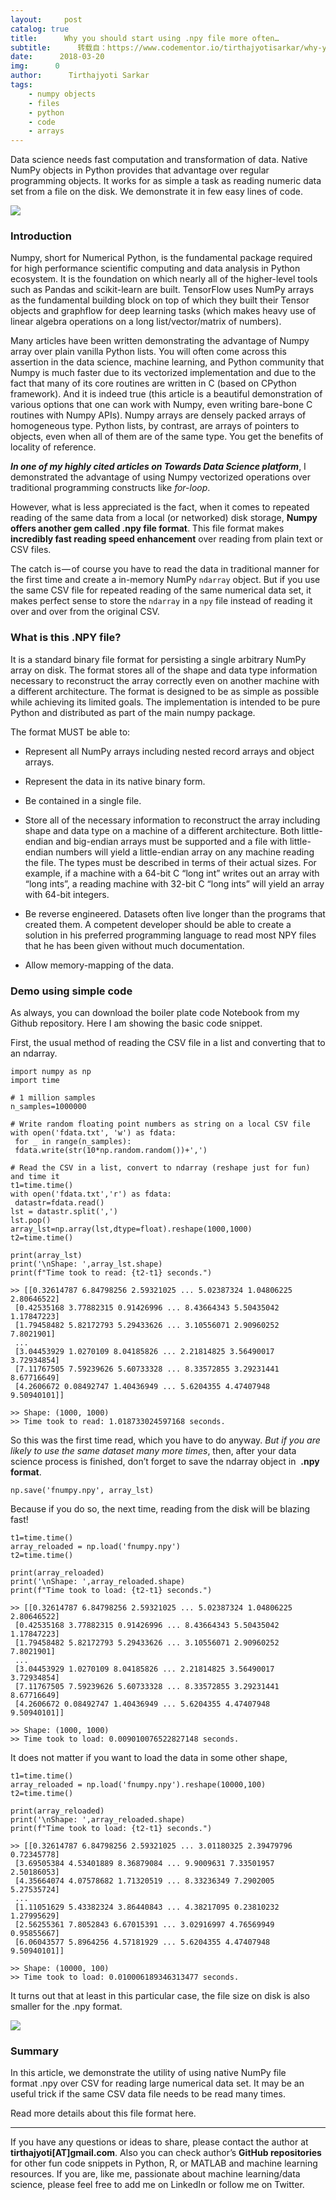 ```yaml
---
layout:     post
catalog: true
title:      Why you should start using .npy file more often…
subtitle:      转载自：https://www.codementor.io/tirthajyotisarkar/why-you-should-start-using-npy-file-more-often-hs8dwicsq
date:      2018-03-20
img:      0
author:      Tirthajyoti Sarkar
tags:
    - numpy objects
    - files
    - python
    - code
    - arrays
---
```


> 
Data science needs fast computation and transformation of data. Native NumPy objects in Python provides that advantage over regular programming objects. It works for as simple a task as reading numeric data set from a file on the disk. We demonstrate it in few easy lines of code.


![](https://cdn-images-1.medium.com/max/1600/1*a4u9hP8sRmZKu-sZ6BTrDg.png)


###  Introduction

Numpy, short for Numerical Python, is the fundamental package required for high performance scientific computing and data analysis in Python ecosystem. It is the foundation on which nearly all of the higher-level tools such as Pandas and scikit-learn are built. TensorFlow uses NumPy arrays as the fundamental building block on top of which they built their Tensor objects and graphflow for deep learning tasks (which makes heavy use of linear algebra operations on a long list/vector/matrix of numbers).

Many articles have been written demonstrating the advantage of Numpy array over plain vanilla Python lists. You will often come across this assertion in the data science, machine learning, and Python community that Numpy is much faster due to its vectorized implementation and due to the fact that many of its core routines are written in C (based on CPython framework). And it is indeed true (this article is a beautiful demonstration of various options that one can work with Numpy, even writing bare-bone C routines with Numpy APIs). Numpy arrays are densely packed arrays of homogeneous type. Python lists, by contrast, are arrays of pointers to objects, even when all of them are of the same type. You get the benefits of locality of reference.

***In one of my highly cited articles on Towards Data Science platform***, I demonstrated the advantage of using Numpy vectorized operations over traditional programming constructs like *for-loop*.

> 
However, what is less appreciated is the fact, when it comes to repeated reading of the same data from a local (or networked) disk storage, **Numpy offers another gem called .npy file format**. This file format makes **incredibly fast reading speed enhancement** over reading from plain text or CSV files.


The catch is — of course you have to read the data in traditional manner for the first time and create a in-memory NumPy `ndarray` object. But if you use the same CSV file for repeated reading of the same numerical data set, it makes perfect sense to store the `ndarray` in a `npy` file instead of reading it over and over from the original CSV.

###  What is this .NPY file?

It is a standard binary file format for persisting a single arbitrary NumPy array on disk. The format stores all of the shape and data type information necessary to reconstruct the array correctly even on another machine with a different architecture. The format is designed to be as simple as possible while achieving its limited goals. The implementation is intended to be pure Python and distributed as part of the main numpy package.

The format MUST be able to:

- Represent all NumPy arrays including nested record arrays and object arrays.

- Represent the data in its native binary form.

- Be contained in a single file.

- Store all of the necessary information to reconstruct the array including shape and data type on a machine of a different architecture. Both little-endian and big-endian arrays must be supported and a file with little-endian numbers will yield a little-endian array on any machine reading the file. The types must be described in terms of their actual sizes. For example, if a machine with a 64-bit C “long int” writes out an array with “long ints”, a reading machine with 32-bit C “long ints” will yield an array with 64-bit integers.

- Be reverse engineered. Datasets often live longer than the programs that created them. A competent developer should be able to create a solution in his preferred programming language to read most NPY files that he has been given without much documentation.

- Allow memory-mapping of the data.


###  Demo using simple code

As always, you can download the boiler plate code Notebook from my Github repository. Here I am showing the basic code snippet.

First, the usual method of reading the CSV file in a list and converting that to an ndarray.

```
import numpy as np
import time

# 1 million samples
n_samples=1000000

# Write random floating point numbers as string on a local CSV file
with open('fdata.txt', 'w') as fdata:
 for _ in range(n_samples):
 fdata.write(str(10*np.random.random())+',')

# Read the CSV in a list, convert to ndarray (reshape just for fun) and time it
t1=time.time()
with open('fdata.txt','r') as fdata:
 datastr=fdata.read()
lst = datastr.split(',')
lst.pop()
array_lst=np.array(lst,dtype=float).reshape(1000,1000)
t2=time.time()

print(array_lst)
print('\nShape: ',array_lst.shape)
print(f"Time took to read: {t2-t1} seconds.")

>> [[0.32614787 6.84798256 2.59321025 ... 5.02387324 1.04806225 2.80646522]
 [0.42535168 3.77882315 0.91426996 ... 8.43664343 5.50435042 1.17847223]
 [1.79458482 5.82172793 5.29433626 ... 3.10556071 2.90960252 7.8021901]
 ...
 [3.04453929 1.0270109 8.04185826 ... 2.21814825 3.56490017 3.72934854]
 [7.11767505 7.59239626 5.60733328 ... 8.33572855 3.29231441 8.67716649]
 [4.2606672 0.08492747 1.40436949 ... 5.6204355 4.47407948 9.50940101]]

>> Shape: (1000, 1000)
>> Time took to read: 1.018733024597168 seconds.

```

So this was the first time read, which you have to do anyway. *But if you are likely to use the same dataset many more times*, then, after your data science process is finished, don’t forget to save the ndarray object in  **.npy** **format**.

`np.save('fnumpy.npy', array_lst)`

Because if you do so, the next time, reading from the disk will be blazing fast!

```
t1=time.time()
array_reloaded = np.load('fnumpy.npy')
t2=time.time()

print(array_reloaded)
print('\nShape: ',array_reloaded.shape)
print(f"Time took to load: {t2-t1} seconds.")

>> [[0.32614787 6.84798256 2.59321025 ... 5.02387324 1.04806225 2.80646522]
 [0.42535168 3.77882315 0.91426996 ... 8.43664343 5.50435042 1.17847223]
 [1.79458482 5.82172793 5.29433626 ... 3.10556071 2.90960252 7.8021901]
 ...
 [3.04453929 1.0270109 8.04185826 ... 2.21814825 3.56490017 3.72934854]
 [7.11767505 7.59239626 5.60733328 ... 8.33572855 3.29231441 8.67716649]
 [4.2606672 0.08492747 1.40436949 ... 5.6204355 4.47407948 9.50940101]]

>> Shape: (1000, 1000)
>> Time took to load: 0.009010076522827148 seconds.

```

It does not matter if you want to load the data in some other shape,

```
t1=time.time()
array_reloaded = np.load('fnumpy.npy').reshape(10000,100)
t2=time.time()

print(array_reloaded)
print('\nShape: ',array_reloaded.shape)
print(f"Time took to load: {t2-t1} seconds.")

>> [[0.32614787 6.84798256 2.59321025 ... 3.01180325 2.39479796 0.72345778]
 [3.69505384 4.53401889 8.36879084 ... 9.9009631 7.33501957 2.50186053]
 [4.35664074 4.07578682 1.71320519 ... 8.33236349 7.2902005 5.27535724]
 ...
 [1.11051629 5.43382324 3.86440843 ... 4.38217095 0.23810232 1.27995629]
 [2.56255361 7.8052843 6.67015391 ... 3.02916997 4.76569949 0.95855667]
 [6.06043577 5.8964256 4.57181929 ... 5.6204355 4.47407948 9.50940101]]

>> Shape: (10000, 100)
>> Time took to load: 0.010006189346313477 seconds.

```

It turns out that at least in this particular case, the file size on disk is also smaller for the .npy format.

![](https://cdn-images-1.medium.com/max/1600/1*ZFKxrRzqMUuAwoEG4IURZA.png)


###  Summary

In this article, we demonstrate the utility of using native NumPy file format .npy over CSV for reading large numerical data set. It may be an useful trick if the same CSV data file needs to be read many times.

Read more details about this file format here.

---

If you have any questions or ideas to share, please contact the author at **tirthajyoti[AT]gmail.com**. Also you can check author’s **GitHub repositories** for other fun code snippets in Python, R, or MATLAB and machine learning resources. If you are, like me, passionate about machine learning/data science, please feel free to add me on LinkedIn or follow me on Twitter.
